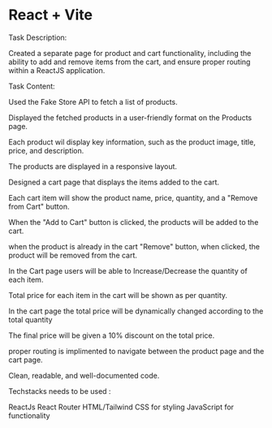 # React + Vite

Task Description:

Created a separate page for product and cart functionality, including the ability to add and remove items from the cart, and ensure proper routing within a ReactJS application.

Task Content:

Used the Fake Store API to fetch a list of products.

Displayed the fetched products in a user-friendly format on the Products page.

Each product wil display key information, such as the product image, title, price, and description.

The products are displayed in a responsive layout.

Designed a cart page that displays the items added to the cart.

Each cart item will show the product name, price, quantity, and a "Remove from Cart" button.

When the "Add to Cart" button is clicked, the products will be added to the cart.

when the product is already in the cart "Remove" button, when clicked, the product will be removed from the cart.

In the Cart page users will be able to Increase/Decrease the quantity of each item.

Total price for each item in the cart will be shown as per quantity.

In the cart page the total price will be dynamically changed according to the total quantity

The final price will be given a 10% discount on the total price.

proper routing is implimented to navigate between the product page and the cart page.

Clean, readable, and well-documented code.

Techstacks needs to be used :

ReactJs
React Router
HTML/Tailwind CSS for styling
JavaScript for functionality
